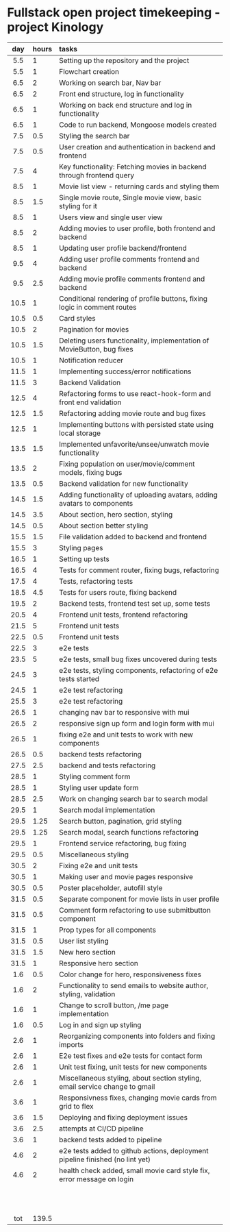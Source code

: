 # Fullstack open project timekeeping - project Kinology

| day  | hours | tasks                                                                         |
| :--: | :---- | :---------------------------------------------------------------------------- |
| 5.5  | 1     | Setting up the repository and the project                                     |
| 5.5  | 1     | Flowchart creation                                                            |
| 6.5  | 2     | Working on search bar, Nav bar                                                |
| 6.5  | 2     | Front end structure, log in functionality                                     |
| 6.5  | 1     | Working on back end structure and log in functionality                        |
| 6.5  | 1     | Code to run backend, Mongoose models created                                  |
| 7.5  | 0.5   | Styling the search bar                                                        |
| 7.5  | 0.5   | User creation and authentication in backend and frontend                      |
| 7.5  | 4     | Key functionality: Fetching movies in backend through frontend query          |
| 8.5  | 1     | Movie list view - returning cards and styling them                            |
| 8.5  | 1.5   | Single movie route, Single movie view, basic styling for it                   |
| 8.5  | 1     | Users view and single user view                                               |
| 8.5  | 2     | Adding movies to user profile, both frontend and backend                      |
| 8.5  | 1     | Updating user profile backend/frontend                                        |
| 9.5  | 4     | Adding user profile comments frontend and backend                             |
| 9.5  | 2.5   | Adding movie profile comments frontend and backend                            |
| 10.5 | 1     | Conditional rendering of profile buttons, fixing logic in comment routes      |
| 10.5 | 0.5   | Card styles                                                                   |
| 10.5 | 2     | Pagination for movies                                                         |
| 10.5 | 1.5   | Deleting users functionality, implementation of MovieButton, bug fixes        |
| 10.5 | 1     | Notification reducer                                                          |
| 11.5 | 1     | Implementing success/error notifications                                      |
| 11.5 | 3     | Backend Validation                                                            |
| 12.5 | 4     | Refactoring forms to use react-hook-form and front end validation             |
| 12.5 | 1.5   | Refactoring adding movie route and bug fixes                                  |
| 12.5 | 1     | Implementing buttons with persisted state using local storage                 |
| 13.5 | 1.5   | Implemented unfavorite/unsee/unwatch movie functionality                      |
| 13.5 | 2     | Fixing population on user/movie/comment models, fixing bugs                   |
| 13.5 | 0.5   | Backend validation for new functionality                                      |
| 14.5 | 1.5   | Adding functionality of uploading avatars, adding avatars to components       |
| 14.5 | 3.5   | About section, hero section, styling                                          |
| 14.5 | 0.5   | About section better styling                                                  |
| 15.5 | 1.5   | File validation added to backend and frontend                                 |
| 15.5 | 3     | Styling pages                                                                 |
| 16.5 | 1     | Setting up tests                                                              |
| 16.5 | 4     | Tests for comment router, fixing bugs, refactoring                            |
| 17.5 | 4     | Tests, refactoring tests                                                      |
| 18.5 | 4.5   | Tests for users route, fixing backend                                         |
| 19.5 | 2     | Backend tests, frontend test set up, some tests                               |
| 20.5 | 4     | Frontend unit tests, frontend refactoring                                     |
| 21.5 | 5     | Frontend unit tests                                                           |
| 22.5 | 0.5   | Frontend unit tests                                                           |
| 22.5 | 3     | e2e tests                                                                     |
| 23.5 | 5     | e2e tests, small bug fixes uncovered during tests                             |
| 24.5 | 3     | e2e tests, styling components, refactoring of e2e tests started               |
| 24.5 | 1     | e2e test refactoring                                                          |
| 25.5 | 3     | e2e test refactoring                                                          |
| 26.5 | 1     | changing nav bar to responsive with mui                                       |
| 26.5 | 2     | responsive sign up form and login form with mui                               |
| 26.5 | 1     | fixing e2e and unit tests to work with new components                         |
| 26.5 | 0.5   | backend tests refactoring                                                     |
| 27.5 | 2.5   | backend and tests refactoring                                                 |
| 28.5 | 1     | Styling comment form                                                          |
| 28.5 | 1     | Styling user update form                                                      |
| 28.5 | 2.5   | Work on changing search bar to search modal                                   |
| 29.5 | 1     | Search modal implementation                                                   |
| 29.5 | 1.25  | Search button, pagination, grid styling                                       |
| 29.5 | 1.25  | Search modal, search functions refactoring                                    |
| 29.5 | 1     | Frontend service refactoring, bug fixing                                      |
| 29.5 | 0.5   | Miscellaneous styling                                                         |
| 30.5 | 2     | Fixing e2e and unit tests                                                     |
| 30.5 | 1     | Making user and movie pages responsive                                        |
| 30.5 | 0.5   | Poster placeholder, autofill style                                            |
| 31.5 | 0.5   | Separate component for movie lists in user profile                            |
| 31.5 | 0.5   | Comment form refactoring to use submitbutton component                        |
| 31.5 | 1     | Prop types for all components                                                 |
| 31.5 | 0.5   | User list styling                                                             |
| 31.5 | 1.5   | New hero section                                                              |
| 31.5 | 1     | Responsive hero section                                                       |
| 1.6  | 0.5   | Color change for hero, responsiveness fixes                                   |
| 1.6  | 2     | Functionality to send emails to website author, styling, validation           |
| 1.6  | 1     | Change to scroll button, /me page implementation                              |
| 1.6  | 0.5   | Log in and sign up styling                                                    |
| 2.6  | 1     | Reorganizing components into folders and fixing imports                       |
| 2.6  | 1     | E2e test fixes and e2e tests for contact form                                 |
| 2.6  | 1     | Unit test fixing, unit tests for new components                               |
| 2.6  | 1     | Miscellaneous styling, about section styling, email service change to gmail   |
| 3.6  | 1     | Responsivness fixes, changing movie cards from grid to flex                   |
| 3.6  | 1.5   | Deploying and fixing deployment issues                                        |
| 3.6  | 2.5   | attempts at CI/CD pipeline                                                    |
| 3.6  | 1     | backend tests added to pipeline                                               |
| 4.6  | 2     | e2e tests added to github actions, deployment pipeline finished (no lint yet) |
| 4.6  | 2     | health check added, small movie card style fix, error message on login        |
|      |       |                                                                               |
|      |       |                                                                               |
|      |       |                                                                               |
|      |       |                                                                               |
|      |       |                                                                               |
|      |       |                                                                               |
|      |       |                                                                               |
|      |       |                                                                               |
|      |       |                                                                               |
|      |       |                                                                               |
|      |       |                                                                               |
| tot  | 139.5 |                                                                               |
